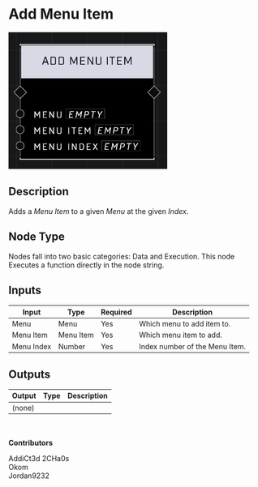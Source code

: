 # Add Menu Item
![](../../../.gitbook/assets/add-menu-item.png)
## Description
Adds a _Menu Item_ to a given _Menu_ at the given _Index_.  

## Node Type
Nodes fall into two basic categories: Data and Execution. This node Executes a function directly in the node string.

## Inputs
| Input | Type | Required | Description |
|------------------|------------------|----------|--------------------------------------------------------------|
| Menu | Menu | Yes | Which menu to add item to. |
| Menu Item | Menu Item | Yes | Which menu item to add. |
| Menu Index | Number | Yes | Index number of the Menu Item. |

## Outputs
| Output | Type | Description |
|------------------|------------------|--------------------------------------------------------------|
| (none) | | |

\
\
**Contributors**

AddiCt3d 2CHa0s \
Okom \
Jordan9232